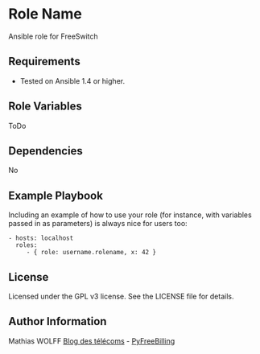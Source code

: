 Role Name
=========

Ansible role for FreeSwitch

Requirements
------------

- Tested on Ansible 1.4 or higher.

Role Variables
--------------

ToDo

Dependencies
------------

No

Example Playbook
----------------

Including an example of how to use your role (for instance, with variables passed in as parameters) is always nice for users too:

    - hosts: localhost
      roles:
         - { role: username.rolename, x: 42 }

License
-------


Licensed under the GPL v3 license. See the LICENSE file for details.

Author Information
------------------

Mathias WOLFF [Blog des télécoms](http://www.blog-des-telecoms.com) - [PyFreeBilling](https://www.pyfreebilling.com)
